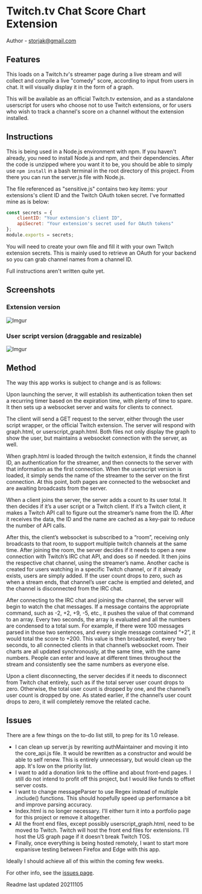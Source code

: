 # Twitch.tv Chat Score Chart Extension

Author - storjak@gmail.com

## Features

This loads on a Twitch.tv's streamer page during a live stream and will collect and compile a live "comedy" score, according to input from users in chat.  It will visually display it in the form of a graph.

This will be available as an official Twitch.tv extension, and as a standalone userscript for users who choose not to use Twitch extensions, or for users who wish to track a channel's score on a channel without the extension installed.

## Instructions

This is being used in a Node.js environment with npm.  If you haven't already, you need to install Node.js and npm, and their dependencies.  After the code is unzipped where you want it to be, you should be able to simply use `npm install` in a bash terminal in the root directory of this project.  From there you can run the server.js file with Node.js.

The file referenced as "sensitive.js" contains two key items: your extensions's client ID and the Twitch OAuth token secret.  I've formatted mine as is below:
```javascript
const secrets = {
    clientID: "Your extension's client ID",
    apiSecret: "Your extension's secret used for OAuth tokens"
};
module.exports = secrets;
```
You will need to create your own file and fill it with your own Twitch extension secrets.  This is mainly used to retrieve an OAuth for your backend so you can grab channel names from a channel ID.

Full instructions aren't written quite yet.

## Screenshots

### Extension version
![Imgur](https://i.imgur.com/nbFIpVj.png)

### User script version (draggable and resizable)
![Imgur](https://imgur.com/Qz5wJUG.png)

## Method
The way this app works is subject to change and is as follows:

Upon launching the server, it will establish its authentication token then set a recurring timer based on the expiration time, with plenty of time to spare.  It then sets up a websocket server and waits for clients to connect.

The client will send a GET request to the server, either through the user script wrapper, or the official Twitch extension.  The server will respond with graph.html, or userscript_graph.html.  Both files not only display the graph to show the user, but maintains a websocket connection with the server, as well.

When graph.html is loaded through the twitch extension, it finds the channel ID, an authentication for the streamer, and then connects to the server with that information as the first connection.  When the userscript version is loaded, it simply sends the name of the streamer to the server on the first connection.  At this point, both pages are connected to the websocket and are awaiting broadcasts from the server.

When a client joins the server, the server adds a count to its user total.  It then decides if it’s a user script or a Twitch client.  If it’s a Twitch client, it makes a Twitch API call to figure out the streamer’s name from the ID.  After it receives the data, the ID and the name are cached as a key-pair to reduce the number of API calls.

After this, the client’s websocket is subscribed to a “room”, receiving only broadcasts to that room, to support multiple twitch channels at the same time.  After joining the room, the server decides if it needs to open a new connection with Twitch’s IRC chat API, and does so if needed.  It then joins the respective chat channel, using the streamer’s name.  Another cache is created for users watching in a specific Twitch channel, or if it already exists, users are simply added.  If the user count drops to zero, such as when a stream ends, that channel’s user cache is emptied and deleted, and the channel is disconnected from the IRC chat.

After connecting to the IRC chat and joining the channel, the server will begin to watch the chat messages.  If a message contains the appropriate command, such as -2, +2, +9, -5, etc., it pushes the value of that command to an array.  Every two seconds, the array is evaluated and all the numbers are condensed to a total sum.  For example, if there were 100 messages parsed in those two sentences, and every single message contained “+2”, it would total the score to +200.  This value is then broadcasted, every two seconds, to all connected clients in that channel’s websocket room.  Their charts are all updated synchronously, at the same time, with the same numbers.  People can enter and leave at different times throughout the stream and consistently see the same numbers as everyone else.

Upon a client disconnecting, the server decides if it needs to disconnect from Twitch chat entirely, such as if the total server user count drops to zero.  Otherwise, the total user count is dropped by one, and the channel’s user count is dropped by one.  As stated earlier, if the channel’s user count drops to zero, it will completely remove the related cache.

## Issues

There are a few things on the to-do list still, to prep for its 1.0 release.

* I can clean up server.js by rewriting authMaintainer and moving it into the core_api.js file.  It would be rewritten as a constructor and would be able to self renew.  This is entirely unnecessary, but would clean up the app.  It's low on the priority list.
* I want to add a donation link to the offline and about front-end pages.  I still do not intend to profit off this project, but I would like funds to offset server costs.
* I want to change messageParser to use Regex instead of multiple .include() functions.  This should hopefully speed up performance a bit and improve parsing accuracy.
* Index.html is no longer necessary.  I'll either turn it into a portfolio page for this project or remove it altogether.
* All the front end files, except possibly userscript_graph.html, need to be moved to Twitch.  Twitch will host the front end files for extensions.  I'll host the US graph page if it doesn't break Twitch TOS.
* Finally, once everything is being hosted remotely, I want to start more expanisve testing between Firefox and Edge with this app.

Ideally I should achieve all of this within the coming few weeks.

For other info, see the [issues page](https://github.com/storjak/Comedy-Score-Chart/issues).

Readme last updated 20211105
